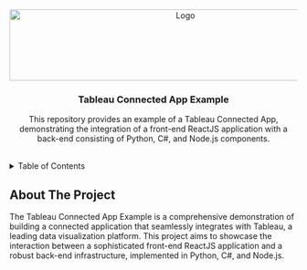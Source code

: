 <div align="center">
  <a href="https://github.com/othneildrew/Best-README-Template">
    <img src="https://upload.wikimedia.org/wikipedia/commons/4/4b/Tableau_Logo.png" alt="Logo" width="600" height="125">
  </a>
  <h3 align="center">Tableau Connected App Example</h3>
  <p align="center">
    This repository provides an example of a Tableau Connected App, demonstrating the integration of a front-end ReactJS application with a back-end consisting of Python, C#, and Node.js components.
  </p>
  <br />
</div>

<details>
  <summary>Table of Contents</summary>
  <ol>
    <li>
      <a href="#about-the-project">About The Project</a>
    </li>
    <li>
      <a href="#front-end">Front End</a>
      <ul>
        <li><a href="#react-js">Prerequisites</a></li>
      </ul>
    </li>
    <li><a href="#back-end">Back End</a>
      <ul>
        <li><a href="#node-js">Node.js - Express</a></li>
        <li><a href="#python">Python - FastAPI</a></li>
        <li><a href="#csharp">C# - ASP.NET</a></li>
      </ul>
    </li>
  </ol>
</details>

## About The Project
The Tableau Connected App Example is a comprehensive demonstration of building a connected application that seamlessly integrates with Tableau, a leading data visualization platform. This project aims to showcase the interaction between a sophisticated front-end ReactJS application and a robust back-end infrastructure, implemented in Python, C#, and Node.js.
